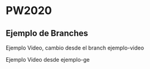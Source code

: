# PW2020
## Ejemplo de Branches

Ejemplo Video, cambio desde el branch ejemplo-video

Ejemplo Video desde ejemplo-ge